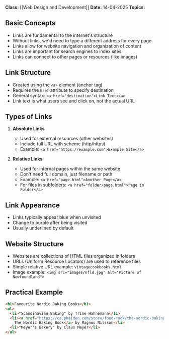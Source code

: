 **Class:** [[Web Design and Development]]
**Date:** 14-04-2025
**Topics:**

## Basic Concepts

- Links are fundamental to the internet's structure
- Without links, we'd need to type a different address for every page
- Links allow for website navigation and organization of content
- Links are important for search engines to index sites
- Links can connect to other pages or resources (like images)

## Link Structure

- Created using the `<a>` element (anchor tag)
- Requires the `href` attribute to specify destination
- General syntax: `<a href="destination">Link Text</a>`
- Link text is what users see and click on, not the actual URL

## Types of Links

1. **Absolute Links**
    
    - Used for external resources (other websites)
    - Include full URL with scheme (http/https)
    - Example: `<a href="https://example.com">Example Site</a>`
2. **Relative Links**
    
    - Used for internal pages within the same website
    - Don't need full domain, just filename or path
    - Example: `<a href="page.html">Another Page</a>`
    - For files in subfolders: `<a href="folder/page.html">Page in Folder</a>`

## Link Appearance

- Links typically appear blue when unvisited
- Change to purple after being visited
- Usually underlined by default

## Website Structure

- Websites are collections of HTML files organized in folders
- URLs (Uniform Resource Locators) are used to reference files
- Simple relative URL example: `vintagecookbooks.html`
- Image example: `<img src="images/nfld.jpg" alt="Picture of Newfoundland">`

## Practical Example

```html
<h1>Favourite Nordic Baking Books</h1>
<ul>
  <li>"Scandinavian Baking" by Trine Hahnemann</li>
  <li><a href="https://ca.phaidon.com/store/food-cook/the-nordic-baking-book-9780714876849/">
    The Nordic Baking Book</a> by Magnus Nilsson</li>
  <li>"Meyer's Bakery" by Claus Meyer</li>
</ul>
```
